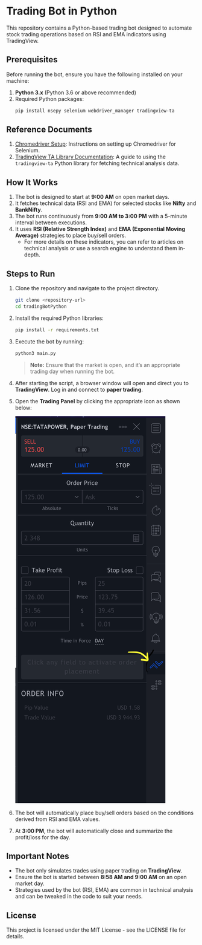 
# Trading Bot in Python

This repository contains a Python-based trading bot designed to automate stock trading operations based on RSI and EMA indicators using TradingView.

## Prerequisites

Before running the bot, ensure you have the following installed on your machine:

1. **Python 3.x** (Python 3.6 or above recommended)
2. Required Python packages:
   ```bash
   pip install nsepy selenium webdriver_manager tradingview-ta
   ```

## Reference Documents

1. [Chromedriver Setup](https://sites.google.com/a/chromium.org/chromedriver/getting-started): Instructions on setting up Chromedriver for Selenium.
2. [TradingView TA Library Documentation](https://python-tradingview-ta.readthedocs.io/en/latest/overview.html): A guide to using the `tradingview-ta` Python library for fetching technical analysis data.

## How It Works

1. The bot is designed to start at **9:00 AM** on open market days.
2. It fetches technical data (RSI and EMA) for selected stocks like **Nifty** and **BankNifty**.
3. The bot runs continuously from **9:00 AM to 3:00 PM** with a 5-minute interval between executions.
4. It uses **RSI (Relative Strength Index)** and **EMA (Exponential Moving Average)** strategies to place buy/sell orders.
   - For more details on these indicators, you can refer to articles on technical analysis or use a search engine to understand them in-depth.

## Steps to Run

1. Clone the repository and navigate to the project directory.
   
   ```bash
   git clone <repository-url>
   cd tradingBotPython
   ```

2. Install the required Python libraries:
   
   ```bash
   pip install -r requirements.txt
   ```

3. Execute the bot by running:
   
   ```bash
   python3 main.py
   ```

   > **Note:** Ensure that the market is open, and it’s an appropriate trading day when running the bot.

4. After starting the script, a browser window will open and direct you to **TradingView**. Log in and connect to **paper trading**.

5. Open the **Trading Panel** by clicking the appropriate icon as shown below:

   ![Trading Window Example](./tradingWindow.png)

6. The bot will automatically place buy/sell orders based on the conditions derived from RSI and EMA values.

7. At **3:00 PM**, the bot will automatically close and summarize the profit/loss for the day.

## Important Notes

- The bot only simulates trades using paper trading on **TradingView**.
- Ensure the bot is started between **8:58 AM and 9:00 AM** on an open market day.
- Strategies used by the bot (RSI, EMA) are common in technical analysis and can be tweaked in the code to suit your needs.

## License

This project is licensed under the MIT License - see the LICENSE file for details.

